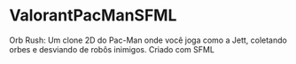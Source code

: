 # ValorantPacManSFML
Orb Rush: Um clone 2D do Pac-Man onde você joga como a Jett, coletando orbes e desviando de robôs inimigos. Criado com SFML
